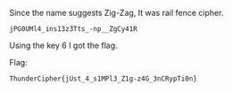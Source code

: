 Since the name suggests Zig-Zag, It was rail fence cipher.

```
jPG0UMl4_ins13z3Tts_-np__ZgCy41R
```

Using the key 6 I got the flag.

Flag:
```
ThunderCipher{jUst_4_s1MPl3_Z1g-z4G_3nCRypTi0n}
```